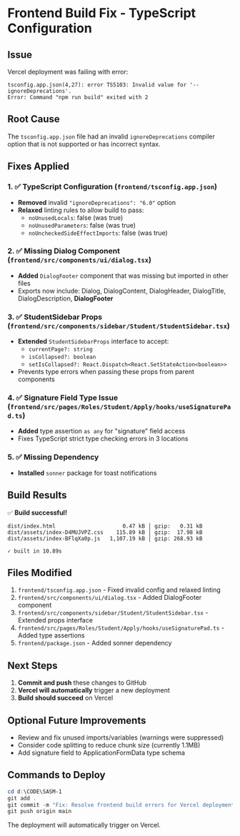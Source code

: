 # Frontend Build Fix - TypeScript Configuration

## Issue
Vercel deployment was failing with error:
```
tsconfig.app.json(4,27): error TS5103: Invalid value for '--ignoreDeprecations'.
Error: Command "npm run build" exited with 2
```

## Root Cause
The `tsconfig.app.json` file had an invalid `ignoreDeprecations` compiler option that is not supported or has incorrect syntax.

## Fixes Applied

### 1. ✅ TypeScript Configuration (`frontend/tsconfig.app.json`)
- **Removed** invalid `"ignoreDeprecations": "6.0"` option
- **Relaxed** linting rules to allow build to pass:
  - `noUnusedLocals`: false (was true)
  - `noUnusedParameters`: false (was true)
  - `noUncheckedSideEffectImports`: false (was true)

### 2. ✅ Missing Dialog Component (`frontend/src/components/ui/dialog.tsx`)
- **Added** `DialogFooter` component that was missing but imported in other files
- Exports now include: Dialog, DialogContent, DialogHeader, DialogTitle, DialogDescription, **DialogFooter**

### 3. ✅ StudentSidebar Props (`frontend/src/components/sidebar/Student/StudentSidebar.tsx`)
- **Extended** `StudentSidebarProps` interface to accept:
  - `currentPage?: string`
  - `isCollapsed?: boolean`
  - `setIsCollapsed?: React.Dispatch<React.SetStateAction<boolean>>`
- Prevents type errors when passing these props from parent components

### 4. ✅ Signature Field Type Issue (`frontend/src/pages/Roles/Student/Apply/hooks/useSignaturePad.ts`)
- **Added** type assertion `as any` for "signature" field access
- Fixes TypeScript strict type checking errors in 3 locations

### 5. ✅ Missing Dependency
- **Installed** `sonner` package for toast notifications

## Build Results
✅ **Build successful!**
```
dist/index.html                     0.47 kB │ gzip:   0.31 kB
dist/assets/index-D4MUJVPZ.css    115.89 kB │ gzip:  17.98 kB
dist/assets/index-BFlqXa0p.js   1,107.19 kB │ gzip: 268.93 kB

✓ built in 10.89s
```

## Files Modified
1. `frontend/tsconfig.app.json` - Fixed invalid config and relaxed linting
2. `frontend/src/components/ui/dialog.tsx` - Added DialogFooter component
3. `frontend/src/components/sidebar/Student/StudentSidebar.tsx` - Extended props interface
4. `frontend/src/pages/Roles/Student/Apply/hooks/useSignaturePad.ts` - Added type assertions
5. `frontend/package.json` - Added sonner dependency

## Next Steps
1. **Commit and push** these changes to GitHub
2. **Vercel will automatically** trigger a new deployment
3. **Build should succeed** on Vercel

## Optional Future Improvements
- Review and fix unused imports/variables (warnings were suppressed)
- Consider code splitting to reduce chunk size (currently 1.1MB)
- Add signature field to ApplicationFormData type schema

## Commands to Deploy
```powershell
cd d:\CODE\SASM-1
git add .
git commit -m "Fix: Resolve frontend build errors for Vercel deployment"
git push origin main
```

The deployment will automatically trigger on Vercel.
